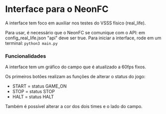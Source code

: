 # Interface para o NeonFC

A interface tem foco em auxiliar nos testes do VSSS físico (real_life).

Para usar, é necessário que o NeonFC se comunique com o API: em config_real_life.json "api" deve ser true.
Para iniciar a interface, rode em um terminal:
`python3 main.py`

### Funcionalidades

A interface tem um gráfico do campo que é atualizado a 60fps fixos.

Os primeiros botões realizam as funções de alterar o status do jogo:
- START = status GAME_ON
- STOP = status STOP
- HALT = status HALT

Também é possível alterar a cor dos dois times e o lado do campo.
